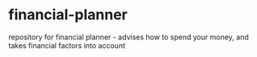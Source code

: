 # financial-planner
repository for financial planner - advises how to spend your money, and takes financial factors into account 
